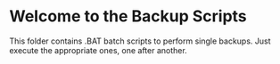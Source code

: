 Welcome to the Backup Scripts
=============================

This folder contains .BAT batch scripts to perform single backups. Just execute the appropriate ones, one after another.
